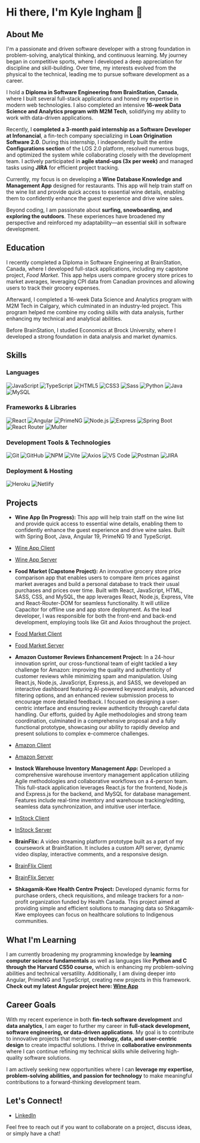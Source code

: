 # Hi there, I'm Kyle Ingham 👋

## About Me

I'm a passionate and driven software developer with a strong foundation in problem-solving, analytical thinking, and continuous learning. My journey began in competitive sports, where I developed a deep appreciation for discipline and skill-building. Over time, my interests evolved from the physical to the technical, leading me to pursue software development as a career.

I hold a **Diploma in Software Engineering from BrainStation, Canada**, where I built several full-stack applications and honed my expertise in modern web technologies. I also completed an intensive **16-week Data Science and Analytics program with M2M Tech**, solidifying my ability to work with data-driven applications.

Recently, I **completed a 3-month paid internship as a Software Developer at Infonancial**, a fin-tech company specializing in **Loan Origination Software 2.0**. During this internship, I independently built the entire **Configurations section** of the LOS 2.0 platform, resolved numerous bugs, and optimized the system while collaborating closely with the development team. I actively participated in **agile stand-ups (3x per week)** and managed tasks using **JIRA** for efficient project tracking.

Currently, my focus is on developing a **Wine Database Knowledge and Management App** designed for restaurants. This app will help train staff on the wine list and provide quick access to essential wine details, enabling them to confidently enhance the guest experience and drive wine sales.

Beyond coding, I am passionate about **surfing, snowboarding, and exploring the outdoors**. These experiences have broadened my perspective and reinforced my adaptability—an essential skill in software development.

## Education

I recently completed a Diploma in Software Engineering at BrainStation, Canada, where I developed full-stack applications, including my capstone project, *Food Market*. This app helps users compare grocery store prices to market averages, leveraging CPI data from Canadian provinces and allowing users to track their grocery expenses.

Afterward, I completed a 16-week Data Science and Analytics program with M2M Tech in Calgary, which culminated in an industry-led project. This program helped me combine my coding skills with data analysis, further enhancing my technical and analytical abilities.

Before BrainStation, I studied Economics at Brock University, where I developed a strong foundation in data analysis and market dynamics.

## Skills

### Languages
![JavaScript](https://img.shields.io/badge/JavaScript-F7DF1E?style=for-the-badge&logo=javascript&logoColor=black)
![TypeScript](https://img.shields.io/badge/TypeScript-007ACC?style=for-the-badge&logo=typescript&logoColor=white)
![HTML5](https://img.shields.io/badge/HTML5-E34F26?style=for-the-badge&logo=html5&logoColor=white)
![CSS3](https://img.shields.io/badge/CSS3-1572B6?style=for-the-badge&logo=css3&logoColor=white)
![Sass](https://img.shields.io/badge/Sass-CC6699?style=for-the-badge&logo=sass&logoColor=white)
![Python](https://img.shields.io/badge/Python-3776AB?style=for-the-badge&logo=python&logoColor=white)
![Java](https://img.shields.io/badge/Java-ED8B00?style=for-the-badge&logo=java&logoColor=white)
![MySQL](https://img.shields.io/badge/MySQL-005C84?style=for-the-badge&logo=mysql&logoColor=white)

### Frameworks & Libraries
![React](https://img.shields.io/badge/React-20232A?style=for-the-badge&logo=react&logoColor=61DAFB)
![Angular](https://img.shields.io/badge/Angular-DD0031?style=for-the-badge&logo=angular&logoColor=white)
![PrimeNG](https://img.shields.io/badge/PrimeNG-1976D2?style=for-the-badge&logo=primeng&logoColor=white)
![Node.js](https://img.shields.io/badge/Node.js-339933?style=for-the-badge&logo=nodedotjs&logoColor=white)
![Express](https://img.shields.io/badge/Express.js-000000?style=for-the-badge&logo=express&logoColor=white)
![Spring Boot](https://img.shields.io/badge/Spring_Boot-6DB33F?style=for-the-badge&logo=spring-boot&logoColor=white)
![React Router](https://img.shields.io/badge/React_Router-CA4245?style=for-the-badge&logo=react-router&logoColor=white)
![Multer](https://img.shields.io/badge/Multer-FF6B6B?style=for-the-badge&logo=multer&logoColor=white)

### Development Tools & Technologies
![Git](https://img.shields.io/badge/GIT-E44C30?style=for-the-badge&logo=git&logoColor=white)
![GitHub](https://img.shields.io/badge/GitHub-100000?style=for-the-badge&logo=github&logoColor=white)
![NPM](https://img.shields.io/badge/npm-CB3837?style=for-the-badge&logo=npm&logoColor=white)
![Vite](https://img.shields.io/badge/Vite-646CFF?style=for-the-badge&logo=vite&logoColor=white)
![Axios](https://img.shields.io/badge/Axios-5A29E4?style=for-the-badge&logo=axios&logoColor=white)
![VS Code](https://img.shields.io/badge/VSCode-0078D4?style=for-the-badge&logo=visual%20studio%20code&logoColor=white)
![Postman](https://img.shields.io/badge/Postman-FF6C37?style=for-the-badge&logo=Postman&logoColor=white)
![JIRA](https://img.shields.io/badge/JIRA-0052CC?style=for-the-badge&logo=jira&logoColor=white)

### Deployment & Hosting
![Heroku](https://img.shields.io/badge/Heroku-430098?style=for-the-badge&logo=heroku&logoColor=white)
![Netlify](https://img.shields.io/badge/Netlify-00C7B7?style=for-the-badge&logo=netlify&logoColor=white)

## Projects

- **Wine App (In Progress):** This app will help train staff on the wine list and provide quick access to essential wine details, enabling them to confidently enhance the guest experience and drive wine sales. Built with Spring Boot, Java, Angular 19, PrimeNG 19 and TypeScript.
- [Wine App Client](https://github.com/Ingy10/wine-app-frontend)
- [Wine App Server](https://github.com/Ingy10/wine-app-backend)

- **Food Market (Capstone Project):** An innovative grocery store price comparison app that enables users to compare item prices against market averages and build a personal database to track their usual purchases and prices over time. Built with React, JavaScript, HTML, SASS, CSS, and MySQL, the app leverages React, Node.js, Express, Vite and React-Router-DOM for seamless functionality. It will utilize Capacitor for offline use and app store deployment. As the lead developer, I was responsible for both the front-end and back-end development, employing tools like Git and Axios throughout the project.
- [Food Market Client](https://github.com/Ingy10/kyle-ingham-food-market)
- [Food Market Server](https://github.com/Ingy10/kyle-ingham-food-market-server)

- **Amazon Customer Reviews Enhancement Project:** In a 24-hour innovation sprint, our cross-functional team of eight tackled a key challenge for Amazon: improving the quality and authenticity of customer reviews while minimizing spam and manipulation. Using React.js, Node.js, JavaScript, Express.js, and SASS, we developed an interactive dashboard featuring AI-powered keyword analysis, advanced filtering options, and an enhanced review submission process to encourage more detailed feedback. I focused on designing a user-centric interface and ensuring review authenticity through careful data handling. Our efforts, guided by Agile methodologies and strong team coordination, culminated in a comprehensive proposal and a fully functional prototype, showcasing our ability to rapidly develop and present solutions to complex e-commerce challenges.
- [Amazon Client](https://github.com/Ingy10/amazon-industry-project-client)
- [Amazon Server](https://github.com/Ingy10/amazon-industry-project-server)

- **Instock Warehouse Inventory Management App:** Developed a comprehensive warehouse inventory management application utilizing Agile methodologies and collaborative workflows on a 4-person team. This full-stack application leverages React.js for the frontend, Node.js and Express.js for the backend, and MySQL for database management. Features include real-time inventory and warehouse tracking/editing, seamless data synchronization, and intuitive user interface.
- [InStock Client](https://github.com/Ingy10/Instock-Client)
- [InStock Server](https://github.com/Ingy10/Instock-Server)
  
- **BrainFlix:** A video streaming platform prototype built as a part of my coursework at BrainStation. It includes a custom API server, dynamic video display, interactive comments, and a responsive design.
- [BrainFlix Client](https://github.com/Ingy10/kyle-ingham-brainflix)
- [BrainFlix Server](https://github.com/Ingy10/kyle-ingham-brainflix.api)

- **Shkagamik-Kwe Health Centre Project:** Developed dynamic forms for purchase orders, check requisitions, and mileage trackers for a non-profit organization funded by Health Canada. This project aimed at providing simple and efficient solutions to managing data so Shkagamik-Kwe employees can focus on healthcare solutions to Indigenous communities.

## What I'm Learning

I am currently broadening my programming knowledge by **learning computer science fundamentals** as well as languages like **Python and C through the Harvard CS50 course,** which is enhancing my problem-solving abilities and technical versatility. Additionally, I am diving deeper into Angular, PrimeNG and TypeScript, creating new projects in this framework. **Check out my latest Angular project here: [Wine App](https://github.com/Ingy10/wine-app-frontend)**

## Career Goals

With my recent experience in both **fin-tech software development** and **data analytics**, I am eager to further my career in **full-stack development, software engineering, or data-driven applications**. My goal is to contribute to innovative projects that merge **technology, data, and user-centric design** to create impactful solutions. I thrive in **collaborative environments** where I can continue refining my technical skills while delivering high-quality software solutions.

I am actively seeking new opportunities where I can **leverage my expertise, problem-solving abilities, and passion for technology** to make meaningful contributions to a forward-thinking development team.

## Let's Connect!

- [LinkedIn](https://www.linkedin.com/in/kyle-ingham/)

Feel free to reach out if you want to collaborate on a project, discuss ideas, or simply have a chat!

